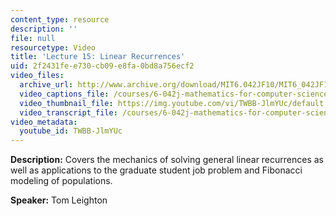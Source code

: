 ```yaml
---
content_type: resource
description: ''
file: null
resourcetype: Video
title: 'Lecture 15: Linear Recurrences'
uid: 2f2431fe-e730-cb09-e8fa-0bd8a756ecf2
video_files:
  archive_url: http://www.archive.org/download/MIT6.042JF10/MIT6_042JF10_lec15_300k.mp4
  video_captions_file: /courses/6-042j-mathematics-for-computer-science-fall-2010/d8296a895afb5ff49740b12fe2aadd68_TWBB-JlmYUc.vtt
  video_thumbnail_file: https://img.youtube.com/vi/TWBB-JlmYUc/default.jpg
  video_transcript_file: /courses/6-042j-mathematics-for-computer-science-fall-2010/eb8fc3c5ca462d307112e4fcedda39da_TWBB-JlmYUc.pdf
video_metadata:
  youtube_id: TWBB-JlmYUc
---
```


**Description:** Covers the mechanics of solving general linear recurrences as well as applications to the graduate student job problem and Fibonacci modeling of populations.

**Speaker:** Tom Leighton